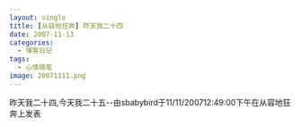 ```yaml
---
layout: single
title: [从容地狂奔] 昨天我二十四
date: 2007-11-13
categories:
  - 博客日记
tags:
  - 心情随笔
image: 20071111.png
---
```


昨天我二十四,今天我二十五--由sbabybird于11/11/200712&#58;49&#58;00下午在从容地狂奔上发表
